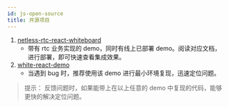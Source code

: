```yaml
---
id: js-open-source
title: 开源项目
---
```


1. [netless-rtc-react-whiteboard](https://github.com/netless-io/netless-rtc-react-whiteboard)
    * 带有 rtc 业务实现的 demo，同时有线上已部署 demo。阅读对应文档，进行部署，即可快速查看集成效果。
2. [white-react-demo](https://github.com/duty-os/white-react-demo)
    * 当遇到 bug 时，推荐使用该 demo 进行最小环境复现，迅速定位问题。
>提示：
反馈问题时，如果能带上在以上任意的 demo 中复现的代码，能够更快的解决定位问题。
